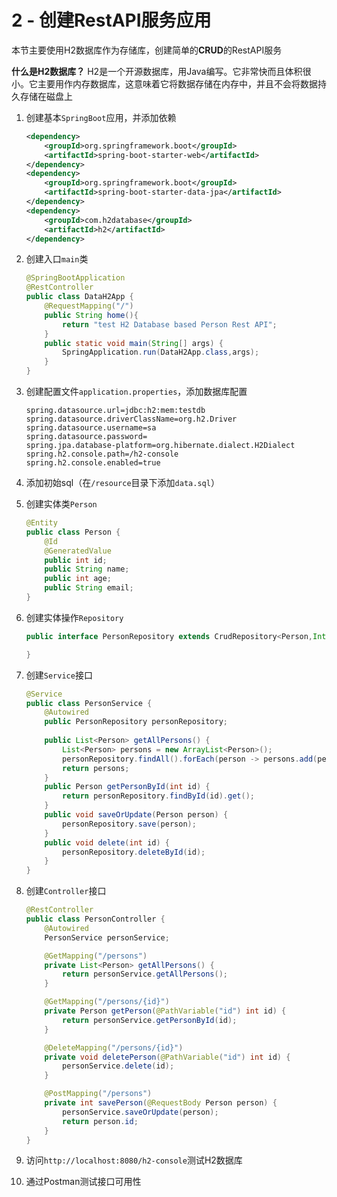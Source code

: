 # 2 - 创建RestAPI服务应用
本节主要使用H2数据库作为存储库，创建简单的**CRUD**的RestAPI服务

**什么是H2数据库？**
H2是一个开源数据库，用Java编写。它非常快而且体积很小。它主要用作内存数据库，这意味着它将数据存储在内存中，并且不会将数据持久存储在磁盘上

1. 创建基本`SpringBoot`应用，并添加依赖
    ```xml
    <dependency>
        <groupId>org.springframework.boot</groupId>
        <artifactId>spring-boot-starter-web</artifactId>
    </dependency>
    <dependency>
        <groupId>org.springframework.boot</groupId>
        <artifactId>spring-boot-starter-data-jpa</artifactId>
    </dependency>
    <dependency>
        <groupId>com.h2database</groupId>
        <artifactId>h2</artifactId>
    </dependency>
    ```
    
2. 创建入口`main`类
    ```java
    @SpringBootApplication
    @RestController
    public class DataH2App {
        @RequestMapping("/")
        public String home(){
            return "test H2 Database based Person Rest API";
        }
        public static void main(String[] args) {
            SpringApplication.run(DataH2App.class,args);
        }
    }
    ```
    
3. 创建配置文件`application.properties`，添加数据库配置
    ```properties
    spring.datasource.url=jdbc:h2:mem:testdb
    spring.datasource.driverClassName=org.h2.Driver
    spring.datasource.username=sa
    spring.datasource.password=
    spring.jpa.database-platform=org.hibernate.dialect.H2Dialect
    spring.h2.console.path=/h2-console
    spring.h2.console.enabled=true
    ```
    
4. 添加初始sql（在`/resource`目录下添加`data.sql`）
5. 创建实体类`Person`
    ```java
    @Entity
    public class Person {
        @Id
        @GeneratedValue
        public int id;
        public String name;
        public int age;
        public String email;
    }
    ```
    
6. 创建实体操作`Repository`
    ```java
    public interface PersonRepository extends CrudRepository<Person,Integer> {
    
    }
    ```
    
1. 创建`Service`接口
    ```java
    @Service
    public class PersonService {
        @Autowired
        public PersonRepository personRepository;
        
        public List<Person> getAllPersons() {
            List<Person> persons = new ArrayList<Person>();
            personRepository.findAll().forEach(person -> persons.add(person));
            return persons;
        }
        public Person getPersonById(int id) {
            return personRepository.findById(id).get();
        }
        public void saveOrUpdate(Person person) {
            personRepository.save(person);
        }
        public void delete(int id) {
            personRepository.deleteById(id);
        }
    }
    ```
    
1. 创建`Controller`接口
    ```java
    @RestController
    public class PersonController {
        @Autowired
        PersonService personService;
    
        @GetMapping("/persons")
        private List<Person> getAllPersons() {
            return personService.getAllPersons();
        }
    
        @GetMapping("/persons/{id}")
        private Person getPerson(@PathVariable("id") int id) {
            return personService.getPersonById(id);
        }
    
        @DeleteMapping("/persons/{id}")
        private void deletePerson(@PathVariable("id") int id) {
            personService.delete(id);
        }
    
        @PostMapping("/persons")
        private int savePerson(@RequestBody Person person) {
            personService.saveOrUpdate(person);
            return person.id;
        }
    }
    ```

3. 访问`http://localhost:8080/h2-console`测试H2数据库
4. 通过Postman测试接口可用性